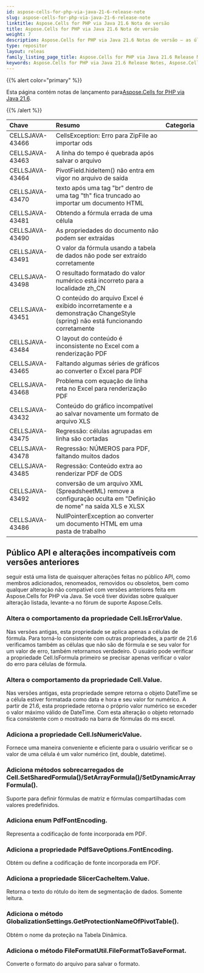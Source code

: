 ```yaml
---
id: aspose-cells-for-php-via-java-21-6-release-note
slug: aspose-cells-for-php-via-java-21-6-release-note
linktitle: Aspose.Cells for PHP via Java 21.6 Nota de versão
title: Aspose.Cells for PHP via Java 21.6 Nota de versão
weight: 7
description: Aspose.Cells for PHP via Java 21.6 Notas de versão – as últimas melhorias, novos recursos e correções
type: repositor
layout: releas
family_listing_page_title: Aspose.Cells for PHP via Java 21.6 Release Note
keywords: Aspose.Cells for PHP via Java 21.6 Release Notes, Aspose.Cells for PHP via Java 21.6 updates and fixe
---
```

{{% alert color="primary" %}}

 Esta página contém notas de lançamento para[Aspose.Cells for PHP via Java 21.6](https://releases.aspose.com/cells/php/new-releases/aspose.cells-for-php-via-java-21.6/).

{{% /alert %}}

|**Chave**|**Resumo**|**Categoria**|
| :- | :- | :- |
|CELLSJAVA-43466|CellsException: Erro para ZipFile ao importar ods|
|CELLSJAVA-43463|A linha do tempo é quebrada após salvar o arquivo|
|CELLSJAVA-43464|PivotField.hideItem() não entra em vigor no arquivo de saída|
|CELLSJAVA-43470|texto após uma tag "br" dentro de uma tag "th" fica truncado ao importar um documento HTML|
|CELLSJAVA-43481|Obtendo a fórmula errada de uma célula|
|CELLSJAVA-43490|As propriedades do documento não podem ser extraídas|
|CELLSJAVA-43491| O valor da fórmula usando a tabela de dados não pode ser extraído corretamente|
|CELLSJAVA-43498|O resultado formatado do valor numérico está incorreto para a localidade zh_CN|
|CELLSJAVA-43451|O conteúdo do arquivo Excel é exibido incorretamente e a demonstração ChangeStyle (spring) não está funcionando corretamente|
|CELLSJAVA-43484|O layout do conteúdo é inconsistente no Excel com a renderização PDF|
|CELLSJAVA-43465|Faltando algumas séries de gráficos ao converter o Excel para PDF|
|CELLSJAVA-43468|Problema com equação de linha reta no Excel para renderização PDF|
|CELLSJAVA-43432|Conteúdo do gráfico incompatível ao salvar novamente um formato de arquivo XLS|
|CELLSJAVA-43475|Regressão: células agrupadas em linha são cortadas|
|CELLSJAVA-43478|Regressão: NÚMEROS para PDF, faltando muitos dados|
|CELLSJAVA-43485|Regressão: Conteúdo extra ao renderizar PDF de ODS|
|CELLSJAVA-43492| conversão de um arquivo XML (SpreadsheetML) remove a configuração oculta em "Definição de nome" na saída XLS e XLSX|
|CELLSJAVA-43486|NullPointerException ao converter um documento HTML em uma pasta de trabalho|

##  **Público API e alterações incompatíveis com versões anteriores**

seguir está uma lista de quaisquer alterações feitas no público API, como membros adicionados, renomeados, removidos ou obsoletos, bem como qualquer alteração não compatível com versões anteriores feita em Aspose.Cells for PHP via Java. Se você tiver dúvidas sobre qualquer alteração listada, levante-a no fórum de suporte Aspose.Cells.

###  **Altera o comportamento da propriedade Cell.IsErrorValue.**

Nas versões antigas, esta propriedade se aplica apenas a células de fórmula. Para torná-lo consistente com outras propriedades, a partir de 21.6 verificamos também as células que não são de fórmula e se seu valor for um valor de erro, também retornamos verdadeiro. O usuário pode verificar a propriedade Cell.IsFormula primeiro se precisar apenas verificar o valor do erro para células de fórmula.

###  **Altera o comportamento da propriedade Cell.Value.**

Nas versões antigas, esta propriedade sempre retorna o objeto DateTime se a célula estiver formatada como data e hora e seu valor for numérico. A partir de 21.6, esta propriedade retorna o próprio valor numérico se exceder o valor máximo válido de DateTime. Com esta alteração o objeto retornado fica consistente com o mostrado na barra de fórmulas do ms excel.

###  **Adiciona a propriedade Cell.IsNumericValue.**

Fornece uma maneira conveniente e eficiente para o usuário verificar se o valor de uma célula é um valor numérico (int, double, datetime).

###  **Adiciona métodos sobrecarregados de Cell.SetSharedFormula()/SetArrayFormula()/SetDynamicArrayFormula().**

Suporte para definir fórmulas de matriz e fórmulas compartilhadas com valores predefinidos.

###  **Adiciona enum PdfFontEncoding.**

Representa a codificação de fonte incorporada em PDF.

###  **Adiciona a propriedade PdfSaveOptions.FontEncoding.**

Obtém ou define a codificação de fonte incorporada em PDF.

###  **Adiciona a propriedade SlicerCacheItem.Value.**

Retorna o texto do rótulo do item de segmentação de dados. Somente leitura.

###  **Adiciona o método GlobalizationSettings.GetProtectionNameOfPivotTable().**

Obtém o nome da proteção na Tabela Dinâmica.

###  **Adiciona o método FileFormatUtil.FileFormatToSaveFormat.**

Converte o formato do arquivo para salvar o formato.

